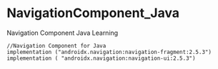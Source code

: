 # NavigationComponent_Java
Navigation Component Java Learning


    //Navigation Component for Java
    implementation ("androidx.navigation:navigation-fragment:2.5.3")
    implementation ( "androidx.navigation:navigation-ui:2.5.3")
